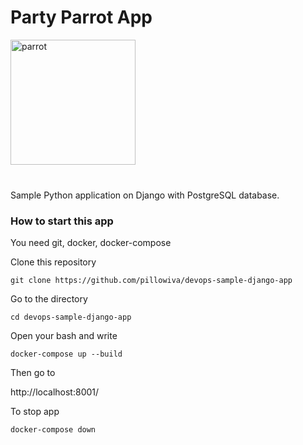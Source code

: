 <h1>Party Parrot App</h1>

<img src='media/images/party-parrot.gif' alt='parrot' height="200" width="200">
<br>
<br>
<h3></h3>

Sample Python application on Django with PostgreSQL database.

<h3>How to start this app</h3>

You need git, docker, docker-compose

Clone this repository

```shell
git clone https://github.com/pillowiva/devops-sample-django-app
```

Go to the directory 

```shell
cd devops-sample-django-app
```


Open your bash and write

```shell
docker-compose up --build
```

Then go to 

http://localhost:8001/


To stop app

```shell
docker-compose down
```